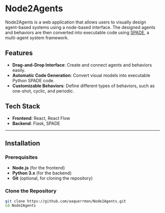 # Node2Agents  

Node2Agents is a web application that allows users to visually design agent-based systems using a node-based interface. The designed agents and behaviors are then converted into executable code using [SPADE](https://github.com/javipalanca/spade), a multi-agent system framework.  

## Features  

- **Drag-and-Drop Interface**: Create and connect agents and behaviors easily.  
- **Automatic Code Generation**: Convert visual models into executable Python SPADE code.  
- **Customizable Behaviors**: Define different types of behaviors, such as one-shot, cyclic, and periodic.  

## Tech Stack  

- **Frontend**: React, React Flow  
- **Backend**: Flask, SPADE  

---

## Installation  

### Prerequisites  

- **Node.js** (for the frontend)  
- **Python 3.x** (for the backend)  
- **Git** (optional, for cloning the repository)  

### Clone the Repository  

```bash
git clone https://github.com/aaquerrmon/Node2Agents.git
cd Node2Agents
